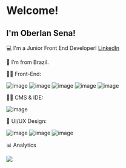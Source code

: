 # Welcome!

## I'm Oberlan Sena!

:computer: I'm a Junior Front End Developer! <a href='https://www.linkedin.com/in/oberlan-sena/'>LinkedIn</a>

:house_with_garden: I’m from Brazil.

👨‍💻 Front-End:

![image](https://img.shields.io/badge/HTML5-E34F26?style=for-the-badge&logo=html5&logoColor=white)
![image](https://img.shields.io/badge/CSS3-1572B6?style=for-the-badge&logo=css3&logoColor=white)
![image](https://img.shields.io/badge/JavaScript-323330?style=for-the-badge&logo=javascript&logoColor=F7DF1E)
![image](https://img.shields.io/badge/Bootstrap-563D7C?style=for-the-badge&logo=bootstrap&logoColor=white)
![image](https://img.shields.io/badge/jQuery-0769AD?style=for-the-badge&logo=jquery&logoColor=white)


👨‍💻 CMS & IDE:

![image](https://img.shields.io/badge/Visual_Studio_Code-0078D4?style=for-the-badge&logo=visual%20studio%20code&logoColor=white) 

📲 UI/UX Design:

![image](https://img.shields.io/badge/Figma-F24E1E?style=for-the-badge&logo=figma&logoColor=white)
![image](https://img.shields.io/badge/Adobe%20Photoshop-31A8FF?style=for-the-badge&logo=Adobe%20Photoshop&logoColor=black)
![image](https://img.shields.io/badge/gimp-5C5543?style=for-the-badge&logo=gimp&logoColor=white)


📊 Analytics 

<img src="https://github-readme-stats.vercel.app/api/top-langs/?username=oberlan-sena"/>
